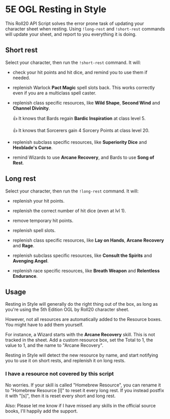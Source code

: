 # 5E OGL Resting in Style

This Roll20 API Script solves the error prone task of updating your character
sheet when resting. Using `!long-rest` and `!short-rest` commands will update
your sheet, and report to you everything it is doing.

## Short rest

Select your character, then run the `!short-rest` command. It will:

- check your hit points and hit dice, and remind you to use them if needed.

- replenish Warlock **Pact Magic** spell slots back. This works correctly even
  if you are a multiclass spell caster.

- replenish class specific resources, like **Wild Shape**, **Second Wind** and **Channel Divinity**.

    :+1: It knows that Bards regain **Bardic Inspiration** at class level 5.

    :+1: It knows that Sorcerers gain 4 Sorcery Points at class level 20.

- replenish subclass specific resources, like **Superiority Dice** and **Hexblade's Curse**.

- remind Wizards to use **Arcane Recovery**, and Bards to use **Song of Rest**.

## Long rest

Select your character, then run the `!long-rest` command. It will:

- replenish your hit points.

- replenish the correct number of hit dice (even at lvl 1).

- remove temporary hit points.

- replenish spell slots.

- replenish class specific resources, like **Lay on Hands**, **Arcane Recovery** and **Rage**.

- replenish subclass specific resources, like **Consult the Spirits** and **Avenging Angel**.

- replenish race specific resources, like **Breath Weapon** and **Relentless Endurance**.

## Usage

Resting in Style will generally do the right thing out of the box, as long as
you're using the 5th Edition OGL by Roll20 character sheet.

However, not all resources are automatically added to the Resource boxes. You
might have to add them yourself.

For instance, a Wizard starts with the **Arcane Recovery** skill. This is not
tracked in the sheet. Add a custom resource box, set the Total to 1, the value
to 1, and the name to "Arcane Recovery".

Resting in Style will detect the new resource by name, and start notifying you
to use it on short rests, and replenish it on long rests.

### I have a resource not covered by this script

No worries. If your skill is called "Homebrew Resource", you can rename it to
"Homebrew Resource [l]" to reset it every long rest. If you instead postfix it
with "[s]", then it is reset every short and long rest.

Also: Please let me know if I have missed any skills in the official source
books, I'll happily add the support.


